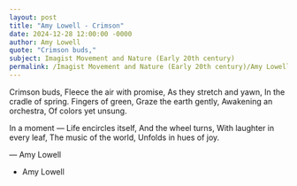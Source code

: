 ```yaml
---
layout: post
title: "Amy Lowell - Crimson"
date: 2024-12-28 12:00:00 -0000
author: Amy Lowell
quote: "Crimson buds,"
subject: Imagist Movement and Nature (Early 20th century)
permalink: /Imagist Movement and Nature (Early 20th century)/Amy Lowell/Amy Lowell - Crimson
---
```


Crimson buds,
Fleece the air with promise,
As they stretch and yawn,
In the cradle of spring.
Fingers of green,
Graze the earth gently,
Awakening an orchestra,
Of colors yet unsung.

In a moment —
Life encircles itself,
And the wheel turns,
With laughter in every leaf,
The music of the world,
Unfolds in hues of joy.

— Amy Lowell

- Amy Lowell

